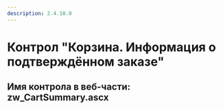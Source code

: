 ```yaml
---
description: 2.4.10.0
---
```


# Контрол "Корзина. Информация о подтверждённом заказе"

## Имя контрола в веб-части: zw\_CartSummary.ascx


